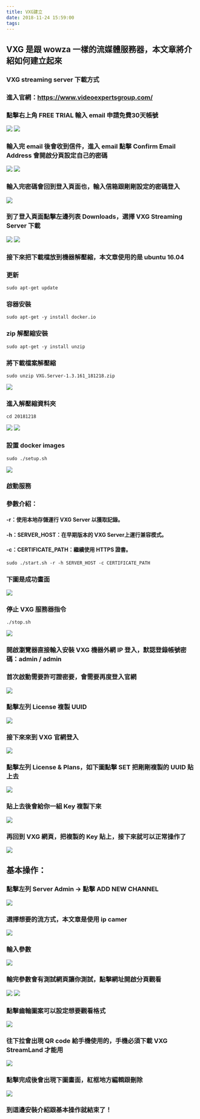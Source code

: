 ```yaml
---
title: VXG建立
date: 2018-11-24 15:59:00
tags:
---
```


## VXG 是跟 wowza 一樣的流媒體服務器，本文章將介紹如何建立起來

### VXG streaming server 下載方式

### 進入官網：https://www.videoexpertsgroup.com/

### 點擊右上角 FREE TRIAL 輸入 email 申請免費30天帳號

![ ](images/21.png)
![ ](images/22.png)

### 輸入完 email 後會收到信件，進入 email 點擊 Confirm Email Address 會開啟分頁設定自己的密碼

![ ](images/23.png)
![ ](images/24.png)

### 輸入完密碼會回到登入頁面也，輸入信箱跟剛剛設定的密碼登入

![ ](images/25.png)

### 到了登入頁面點擊左邊列表 Downloads，選擇 VXG Streaming Server 下載

![ ](images/26.png)
![ ](images/27.png)

### 接下來把下載檔放到機器解壓縮，本文章使用的是 ubuntu 16.04

### 更新

```
sudo apt-get update
```
### 容器安裝

```
sudo apt-get -y install docker.io
```

### zip 解壓縮安裝

```
sudo apt-get -y install unzip
```

### 將下載檔案解壓縮

```
sudo unzip VXG.Server-1.3.161_181218.zip
```

![ ](images/1.png)

### 進入解壓縮資料夾

```
cd 20181218
```

![ ](images/2.png)
![ ](images/3.png)

### 設置 docker images

```
sudo ./setup.sh
```

![ ](images/4.png)

### 啟動服務

### 參數介紹：

#### -r：使用本地存儲運行 VXG Server 以獲取記錄。

#### -h：SERVER_HOST：在早期版本的 VXG Server上運行兼容模式。

#### -c：CERTIFICATE_PATH：繼續使用 HTTPS 證書。

```
sudo ./start.sh -r -h SERVER_HOST -c CERTIFICATE_PATH
```

### 下圖是成功畫面

![ ](images/5.png)

### 停止 VXG 服務器指令

```
./stop.sh
```

![ ](images/6.png)

### 開啟瀏覽器直接輸入安裝 VXG 機器外網 IP 登入，默認登錄帳號密碼：admin / admin

### 首次啟動需要許可證密要，會需要再度登入官網

![ ](images/7.png)

### 點擊左列 License 複製 UUID

![ ](images/8.png)

### 接下來來到 VXG 官網登入

![ ](images/9.png)

### 點擊左列 License & Plans，如下圖點擊 SET 把剛剛複製的 UUID 貼上去

![ ](images/10.png)

### 貼上去後會給你一組 Key 複製下來

![ ](images/11.png)

### 再回到 VXG 網頁，把複製的 Key 貼上，接下來就可以正常操作了

![ ](images/12.png)

## 基本操作：

### 點擊左列 Server Admin → 點擊 ADD NEW CHANNEL

![ ](images/13.png)

### 選擇想要的流方式，本文章是使用 ip camer

![ ](images/14.png)

### 輸入參數

![ ](images/15.png)

### 輸完參數會有測試網頁讓你測試，點擊網址開啟分頁觀看

![ ](images/16.png)
![ ](images/17.png)

### 點擊齒輪圖案可以設定想要觀看格式

![ ](images/18.png)

### 往下拉會出現 QR code 給手機使用的，手機必須下載 VXG StreamLand 才能用

![ ](images/19.png)

### 點擊完成後會出現下圖畫面，紅框地方編輯跟刪除

![ ](images/20.png)

### 到這邊安裝介紹跟基本操作就結束了！